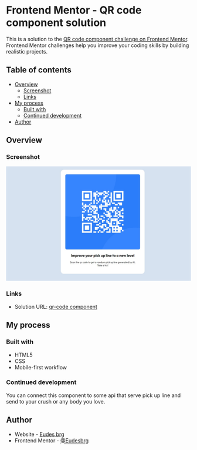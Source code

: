 # Frontend Mentor - QR code component solution

This is a solution to the [QR code component challenge on Frontend Mentor](https://www.frontendmentor.io/challenges/qr-code-component-iux_sIO_H). Frontend Mentor challenges help you improve your coding skills by building realistic projects. 

## Table of contents

- [Overview](#overview)
  - [Screenshot](#screenshot)
  - [Links](#links)
- [My process](#my-process)
  - [Built with](#built-with)
  - [Continued development](#continued-development)
- [Author](#author)


## Overview

### Screenshot

![](./screenshot.jpeg)

### Links

- Solution URL: [qr-code component](https://your-solution-url.com)

## My process

### Built with

- HTML5
- CSS
- Mobile-first workflow


### Continued development

You can connect this component to some api that serve pick up line and send to your crush or any body you love. 


## Author

- Website - [Eudes brg](https://www.your-site.com)
- Frontend Mentor - [@Eudesbrg](https://www.frontendmentor.io/profile/Eudesbrg)

